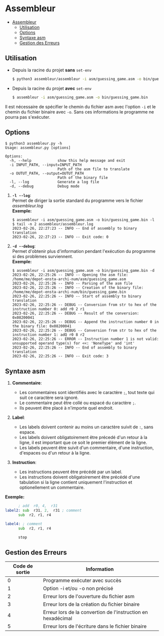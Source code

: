 # Assembleur

- [Assembleur](#assembleur)
  - [Utilisation](#utilisation)
  - [Options](#options)
  - [Syntaxe asm](#syntaxe-asm)
  - [Gestion des Erreurs](#gestion-des-erreurs)

## Utilisation 

- Depuis la racine du projet __sans__ `set-env`
   ```bash
   $ python3 assembleur/assembleur -i asm/guessing_game.asm -o bin/guessing_game.bin
   ```

- Depuis la racine du projet __avec__ `set-env`
   ```bash
   $ assembleur -i asm/guessing_game.asm -o bin/guessing_game.bin
   ```


Il est nécessaire de spécifier le chemin du fichier asm avec l'option `-i` et le chemin du fichier binaire avec `-o`. Sans ces informations le programme ne pourra pas s'exécuter.


## Options 

```
$ python3 assembleur.py -h
Usage: assembleur.py [options]

Options:
  -h, --help            show this help message and exit
  -i INPUT_PATH, --input=INPUT_PATH
                        Path of the asm file to translate
  -o OUTUT_PATH, --output=OUTUT_PATH
                        Path of the binary file
  -l, --log             Generate a log file
  -d, --debug           Debug mode
```

1. __`-l --log`__:\
   Permet de diriger la sortie standard du programme vers le fichier _assembleur.log_ \
   __Exemple:__
   ```
   $ assembleur -i asm/guessing_game.asm -o bin/guessing_game.bin -l  
   $ tail -n 2 assembleur/assembleur.log
   2023-02-26, 22:27:23 -- INFO -- End of assembly to binary translation
   2023-02-26, 22:27:23 -- INFO -- Exit code: 0
   ```

2. __`-d --debug`__:\
   Permet d'obtenir plus d'information pendant l'exécution du programme si des problèmes surviennent. \
   __Exemple:__
   ```
   $ assembleur -i asm/guessing_game.asm -o bin/guessing_game.bin -d
   2023-02-26, 22:25:26 -- INFO -- Opening the asm file: /home/me/depot-ensta-archi-num/asm/guessing_game.asm
   2023-02-26, 22:25:26 -- INFO -- Parsing of the asm file
   2023-02-26, 22:25:26 -- INFO -- Creation of the binary file: /home/me/depot-ensta-archi-num/bin/guessing_game.bin
   2023-02-26, 22:25:26 -- INFO -- Start of assembly to binary translation
   2023-02-26, 22:25:26 -- DEBUG -- Conversion from str to hex of the instruction number 0: add r0 2 r1
   2023-02-26, 22:25:26 -- DEBUG -- Result of the conversion: 0x08200041
   2023-02-26, 22:25:26 -- DEBUG -- Append the instruction number 0 in the binary file: 0x08200041
   2023-02-26, 22:25:26 -- DEBUG -- Conversion from str to hex of the instruction number 1: adQ r0 8 r2
   2023-02-26, 22:25:26 -- ERROR -- Instruction number 1 is not valid: unsupported operand type(s) for <<: 'NoneType' and 'int'
   2023-02-26, 22:25:26 -- INFO -- End of assembly to binary translation
   2023-02-26, 22:25:26 -- INFO -- Exit code: 3
   ```

## Syntaxe asm
1. __Commentaire__:
   - Les commentaires sont identifiés avec le caractère `;`, tout texte qui suit ce caractère sera ignoré. 
   - Le commentaire peut être collé ou espacé du caractère `;`.
   - Ils peuvent être placé à n'importe quel endroit.
  
2. __Label__:
   - Les labels doivent contenir au moins un caractère suivit de `:`, sans espace.
   - Les labels doivent obligatoirement être précedé d'un retour à la ligne, il est important que ce soit le premier élément de la ligne.
   - Les labels peuvent être suivit d'un commentaire, d'une instruction, d'espaces ou d'un retour à la ligne.
  
3. __Instruction__:
   - Les instructions peuvent être précédé par un label.
   - Les instructions doivent obligatoirement être précédé d'une tabulation si la ligne contient uniquement l'instruction et optionellement un commentaire.

__Exemple:__
   ```asm
         ; add  r0, 4,  r31 
   label2: sub  r31, 2,  r31 ; comment
         sub  r2, r1, r4

   label4: ; comment
         sub  r2, r1, r4

         stop
   ```


## Gestion des Erreurs

Code de sortie | Information 
---------------|------------
0              | Programme exécuter avec succès
1              | Option -i et/ou -o non précisé
2              | Erreur lors de l'ouverture du fichier asm
3              | Erreur lors de la création du fichier binaire
4              | Erreur lors de la convertion de l'instruction en hexadécimal
5              | Erreur lors de l'écriture dans le fichier binaire
